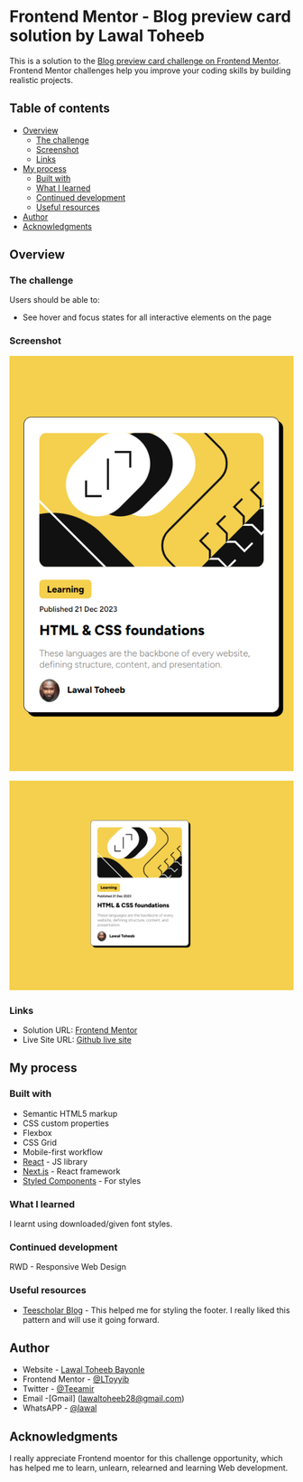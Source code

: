# Frontend Mentor - Blog preview card solution by Lawal Toheeb

This is a solution to the [Blog preview card challenge on Frontend Mentor](https://www.frontendmentor.io/challenges/blog-preview-card-ckPaj01IcS). Frontend Mentor challenges help you improve your coding skills by building realistic projects. 

## Table of contents

- [Overview](#overview)
  - [The challenge](#the-challenge)
  - [Screenshot](#screenshot)
  - [Links](#links)
- [My process](#my-process)
  - [Built with](#built-with)
  - [What I learned](#what-i-learned)
  - [Continued development](#continued-development)
  - [Useful resources](#useful-resources)
- [Author](#author)
- [Acknowledgments](#acknowledgments)

## Overview

### The challenge

Users should be able to:

- See hover and focus states for all interactive elements on the page

### Screenshot

![mobile view sccreenshot](./assets/images/mobile%20view%20screenshot.png)

![Desktop view screenshot](./assets/images/desktop%20view%20screenshot.png)


### Links

- Solution URL: [Frontend Mentor](https://your-solution-url.com)
- Live Site URL: [Github live site](https://ltoyyib.github.io/Blog-preview-card/)

## My process

### Built with

- Semantic HTML5 markup
- CSS custom properties
- Flexbox
- CSS Grid
- Mobile-first workflow
- [React](https://reactjs.org/) - JS library
- [Next.js](https://nextjs.org/) - React framework
- [Styled Components](https://styled-components.com/) - For styles

### What I learned

I learnt using downloaded/given font styles.


### Continued development
RWD - Responsive Web Design

### Useful resources

- [Teescholar Blog](https://teescholar.blogspot.com/) - This helped me for styling the footer. I really liked this pattern and will use it going forward.


## Author

- Website - [Lawal Toheeb Bayonle](https://github.com/LToyyib)
- Frontend Mentor - [@LToyyib](https://www.frontendmentor.io/profile/LToyyib)
- Twitter - [@Teeamir](https://twitter.com/Teeamir)
- Email  -[Gmail] (lawaltoheeb28@gmail.com)
- WhatsAPP - [@lawal](https://wa.me/2347066138906)

## Acknowledgments

I really appreciate Frontend moentor for this challenge opportunity, which has helped me to learn, unlearn, relearned and learning Web development.
